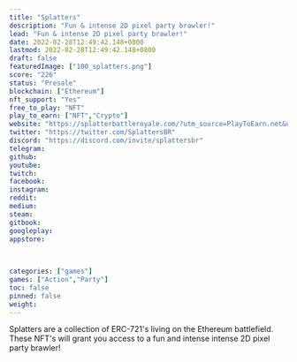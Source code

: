 ```yaml
---
title: "Splatters"
description: "Fun & intense 2D pixel party brawler!"
lead: "Fun & intense 2D pixel party brawler!"
date: 2022-02-28T12:49:42.148+0800
lastmod: 2022-02-28T12:49:42.148+0800
draft: false
featuredImage: ["100_splatters.png"]
score: "226"
status: "Presale"
blockchain: ["Ethereum"]
nft_support: "Yes"
free_to_play: "NFT"
play_to_earn: ["NFT","Crypto"]
website: "https://splatterbattleroyale.com/?utm_source=PlayToEarn.net&utm_medium=organic&utm_campaign=gamepage"
twitter: "https://twitter.com/SplattersBR"
discord: "https://discord.com/invite/splattersbr"
telegram: 
github: 
youtube: 
twitch: 
facebook: 
instagram: 
reddit: 
medium: 
steam: 
gitbook: 
googleplay: 
appstore: 

  
    
categories: ["games"]
games: ["Action","Party"]
toc: false
pinned: false
weight: 
---
```

Splatters are a collection of ERC-721's living on the Ethereum battlefield. These NFT's will grant you access to a fun and intense intense 2D pixel party brawler!